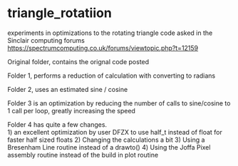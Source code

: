 # triangle_rotatiion
experiments in optimizations to the rotating triangle code asked in the Sinclair computing forums
https://spectrumcomputing.co.uk/forums/viewtopic.php?t=12159

Original folder, contains the orignal code posted

Folder 1, performs a reduction of calculation with converting to radians

Folder 2, uses an estimated sine / cosine

Folder 3 is an optimization by reducing the number of calls to sine/cosine to 1 call per loop, greatly increasing the speed

Folder 4 has quite a few changes.  
    1) an excellent optimization by user DFZX to use half_t instead of float for faster half sized floats
    2) Changing the calculations a bit
    3) Using a Bresenham Line routine instead of a drawto()
    4) Using the Joffa Pixel assembly routine instead of the build in plot routine











